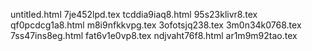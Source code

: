 untitled.html
7je452lpd.tex
tcddia9iaq8.html
95s23klivr8.tex
qf0pcdcg1a8.html
m8i9nfkkvpg.tex
3ofotsjq238.tex
3m0n34k0768.tex
7ss47ins8eg.html
fat6v1e0vp8.tex
ndjvaht76f8.html
ar1m9m92tao.tex